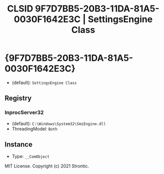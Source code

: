 ﻿---
title: "CLSID 9F7D7BB5-20B3-11DA-81A5-0030F1642E3C | SettingsEngine Class"
excerpt: What is COM-Object CLSID 9F7D7BB5-20B3-11DA-81A5-0030F1642E3C?
---

# {9F7D7BB5-20B3-11DA-81A5-0030F1642E3C}

* (default): `SettingsEngine Class`

## Registry


### InprocServer32

* (default): `C:\Windows\System32\SmiEngine.dll`
* ThreadingModel: `Both`

## Instance

* Type: `__ComObject`

MIT License. Copyright (c) 2021 Strontic.


